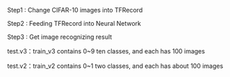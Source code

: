 Step1 : Change CIFAR-10 images into TFRecord 

Step2 : Feeding TFRecord into Neural Network
 
Step3 : Get image recognizing result



test.v3：train_v3 contains 0~9 ten classes, and each has 100 images

test.v2：train_v2 contains 0~1 two classes, and each has about 100 images